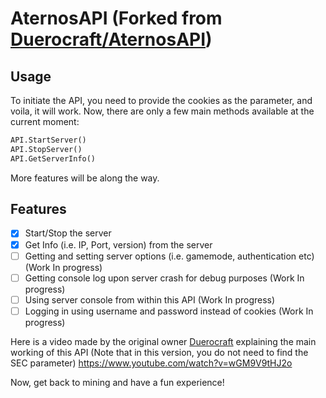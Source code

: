 # AternosAPI (Forked from [Duerocraft/AternosAPI](https://github.com/Duerocraft/AternosAPI))

## Usage
 To initiate the API, you need to provide the cookies as the parameter, and voila, it will work.
 Now, there are only a few main methods available at the current moment:
 ```python
 API.StartServer()
 API.StopServer()
 API.GetServerInfo()
 ```
 More features will be along the way.

## Features
 - [x] Start/Stop the server
 - [x] Get Info (i.e. IP, Port, version) from the server
 - [ ] Getting and setting server options (i.e. gamemode, authentication etc) (Work In progress)
 - [ ] Getting console log upon server crash for debug purposes (Work In progress)
 - [ ] Using server console from within this API (Work In progress)
 - [ ] Logging in using username and password instead of cookies (Work In progress)

Here is a video made by the original owner [Duerocraft](https://github.com/Duerocraft) explaining the main working of this API (Note that in this version, you do not need to find the SEC parameter) https://www.youtube.com/watch?v=wGM9V9tHJ2o

Now, get back to mining and have a fun experience!
